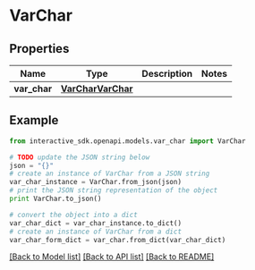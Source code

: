 # VarChar


## Properties

Name | Type | Description | Notes
------------ | ------------- | ------------- | -------------
**var_char** | [**VarCharVarChar**](VarCharVarChar.md) |  | 

## Example

```python
from interactive_sdk.openapi.models.var_char import VarChar

# TODO update the JSON string below
json = "{}"
# create an instance of VarChar from a JSON string
var_char_instance = VarChar.from_json(json)
# print the JSON string representation of the object
print VarChar.to_json()

# convert the object into a dict
var_char_dict = var_char_instance.to_dict()
# create an instance of VarChar from a dict
var_char_form_dict = var_char.from_dict(var_char_dict)
```
[[Back to Model list]](../README.md#documentation-for-models) [[Back to API list]](../README.md#documentation-for-api-endpoints) [[Back to README]](../README.md)


